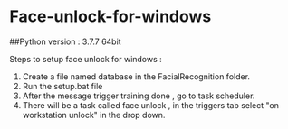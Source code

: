 # Face-unlock-for-windows

##Python version : 3.7.7 64bit

Steps to setup face unlock for windows :
1. Create a file named database in the FacialRecognition folder.
2. Run the setup.bat file
3. After the message trigger training done , go to task scheduler.
4. There will be a task called face unlock , in the triggers tab select "on workstation unlock" in the drop down.
